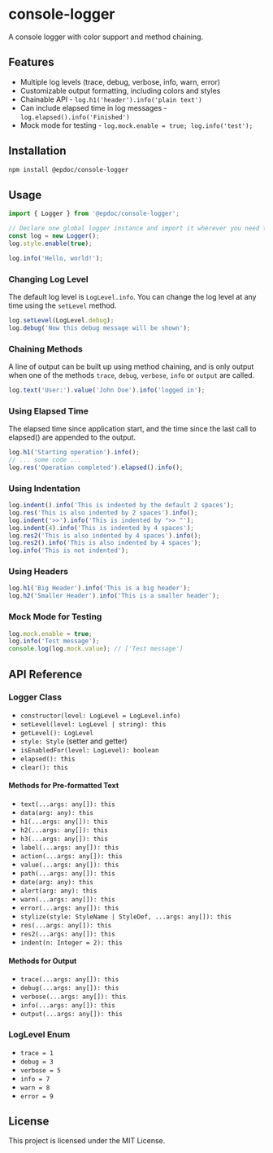 # console-logger

A console logger with color support and method chaining.

## Features

- Multiple log levels (trace, debug, verbose, info, warn, error)
- Customizable output formatting, including colors and styles
- Chainable API - `log.h1('header').info('plain text')`
- Can include elapsed time in log messages - `log.elapsed().info('Finished')`
- Mock mode for testing - `log.mock.enable = true; log.info('test');`

## Installation

```bash
npm install @epdoc/console-logger
```

## Usage

```typescript
import { Logger } from '@epdoc/console-logger';

// Declare one global logger instance and import it wherever you need to log
const log = new Logger();
log.style.enable(true);

log.info('Hello, world!');
```

### Changing Log Level

The default log level is `LogLevel.info`. You can change the log level at any time using the `setLevel` method.

```typescript
log.setLevel(LogLevel.debug);
log.debug('Now this debug message will be shown');
```

### Chaining Methods

A line of output can be built up using method chaining, and is only output when
one of the methods `trace`, `debug`, `verbose`, `info` or `output` are
called.

```typescript
log.text('User:').value('John Doe').info('logged in');
```

### Using Elapsed Time

The elapsed time since application start, and the time since the last call to
elapsed() are appended to the output.

```typescript
log.h1('Starting operation').info();
// ... some code ...
log.res('Operation completed').elapsed().info();
```

### Using Indentation

```typescript
log.indent().info('This is indented by the default 2 spaces');
log.res('This is also indented by 2 spaces').info();
log.indent('>>').info('This is indented by ">> "');
log.indent(4).info('This is indented by 4 spaces');
log.res2('This is also indented by 4 spaces').info();
log.res2().info('This is also indented by 4 spaces');
log.info('This is not indented');
```

### Using Headers

```typescript
log.h1('Big Header').info('This is a big header');
log.h2('Smaller Header').info('This is a smaller header');
```

### Mock Mode for Testing

```typescript
log.mock.enable = true;
log.info('Test message');
console.log(log.mock.value); // ['Test message']
```

## API Reference

### Logger Class

- `constructor(level: LogLevel = LogLevel.info)`
- `setLevel(level: LogLevel | string): this`
- `getLevel(): LogLevel`
- `style: Style` (setter and getter)
- `isEnabledFor(level: LogLevel): boolean`
- `elapsed(): this`
- `clear(): this`

#### Methods for Pre-formatted Text

- `text(...args: any[]): this`
- `data(arg: any): this`
- `h1(...args: any[]): this`
- `h2(...args: any[]): this`
- `h3(...args: any[]): this`
- `label(...args: any[]): this`
- `action(...args: any[]): this`
- `value(...args: any[]): this`
- `path(...args: any[]): this`
- `date(arg: any): this`
- `alert(arg: any): this`
- `warn(...args: any[]): this`
- `error(...args: any[]): this`
- `stylize(style: StyleName | StyleDef, ...args: any[]): this`
- `res(...args: any[]): this`
- `res2(...args: any[]): this`
- `indent(n: Integer = 2): this`

#### Methods for Output

- `trace(...args: any[]): this`
- `debug(...args: any[]): this`
- `verbose(...args: any[]): this`
- `info(...args: any[]): this`
- `output(...args: any[]): this`

### LogLevel Enum

- `trace = 1`
- `debug = 3`
- `verbose = 5`
- `info = 7`
- `warn = 8`
- `error = 9`

## License

This project is licensed under the MIT License.